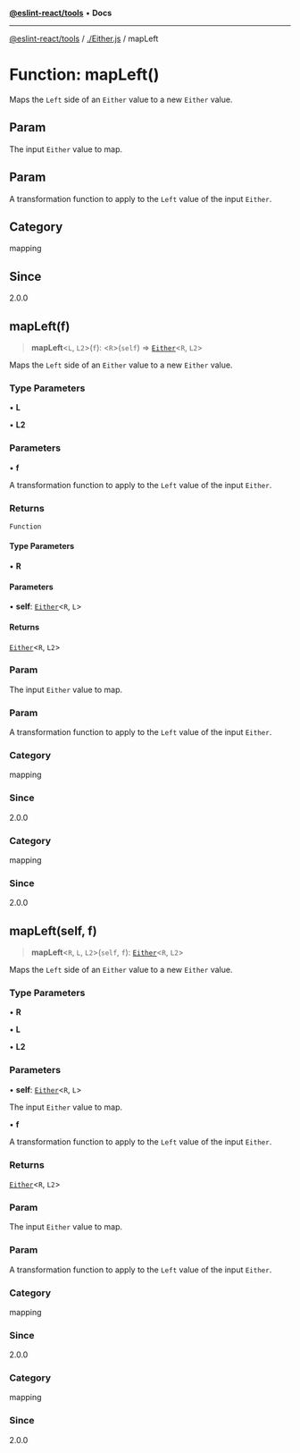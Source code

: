 [**@eslint-react/tools**](../../README.md) • **Docs**

***

[@eslint-react/tools](../../README.md) / [./Either.js](../README.md) / mapLeft

# Function: mapLeft()

Maps the `Left` side of an `Either` value to a new `Either` value.

## Param

The input `Either` value to map.

## Param

A transformation function to apply to the `Left` value of the input `Either`.

## Category

mapping

## Since

2.0.0

## mapLeft(f)

> **mapLeft**\<`L`, `L2`\>(`f`): \<`R`\>(`self`) => [`Either`](../type-aliases/Either.md)\<`R`, `L2`\>

Maps the `Left` side of an `Either` value to a new `Either` value.

### Type Parameters

• **L**

• **L2**

### Parameters

• **f**

A transformation function to apply to the `Left` value of the input `Either`.

### Returns

`Function`

#### Type Parameters

• **R**

#### Parameters

• **self**: [`Either`](../type-aliases/Either.md)\<`R`, `L`\>

#### Returns

[`Either`](../type-aliases/Either.md)\<`R`, `L2`\>

### Param

The input `Either` value to map.

### Param

A transformation function to apply to the `Left` value of the input `Either`.

### Category

mapping

### Since

2.0.0

### Category

mapping

### Since

2.0.0

## mapLeft(self, f)

> **mapLeft**\<`R`, `L`, `L2`\>(`self`, `f`): [`Either`](../type-aliases/Either.md)\<`R`, `L2`\>

Maps the `Left` side of an `Either` value to a new `Either` value.

### Type Parameters

• **R**

• **L**

• **L2**

### Parameters

• **self**: [`Either`](../type-aliases/Either.md)\<`R`, `L`\>

The input `Either` value to map.

• **f**

A transformation function to apply to the `Left` value of the input `Either`.

### Returns

[`Either`](../type-aliases/Either.md)\<`R`, `L2`\>

### Param

The input `Either` value to map.

### Param

A transformation function to apply to the `Left` value of the input `Either`.

### Category

mapping

### Since

2.0.0

### Category

mapping

### Since

2.0.0
